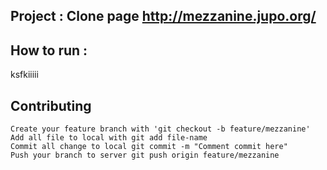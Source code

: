 ## Project : Clone page http://mezzanine.jupo.org/

## How to run : 
ksfkiiiii
## Contributing
	
	Create your feature branch with 'git checkout -b feature/mezzanine'
	Add all file to local with git add file-name
	Commit all change to local git commit -m "Comment commit here"
	Push your branch to server git push origin feature/mezzanine
